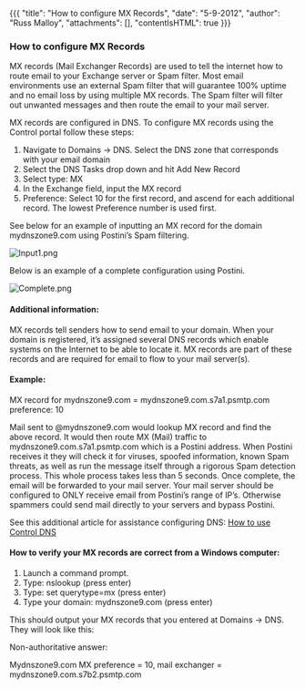 {{{
  "title": "How to configure MX Records",
  "date": "5-9-2012",
  "author": "Russ Malloy",
  "attachments": [],
  "contentIsHTML": true
}}}

<h3>How to configure MX Records</h3>

<p>MX records (Mail Exchanger Records) are used to tell the internet how to route email to your Exchange server or Spam filter. Most email environments use an external Spam filter that will guarantee 100% uptime and no email loss by using multiple
  MX records. The Spam filter will filter out unwanted messages and then route the email to your mail server.</p>
<p>MX records are configured in DNS. To configure MX records using the Control portal follow these steps:</p>
<ol>
  <li>Navigate to Domains -&gt; DNS. Select the DNS zone that corresponds with your email domain</li>
  <li>Select the DNS Tasks drop down and hit Add New Record</li>
  <li>Select type: MX</li>
  <li>In the Exchange field, input the MX record</li>
  <li>Preference: Select 10 for the first record, and ascend for each additional record. The lowest Preference number is used first.</li>
</ol>
<p>See below for an example of inputting an MX record for the domain mydnszone9.com using Postini’s Spam filtering.</p>
<p><img src="https://t3n.zendesk.com/attachments/token/k9go5c3aizbyvep/?name=Input1.png" alt="Input1.png" />
</p>
<p>Below is an example of a complete configuration using Postini.</p>
<p><img src="https://t3n.zendesk.com/attachments/token/gijwpzamcxbkihx/?name=Complete.png" alt="Complete.png" />
</p>
<h4>Additional information:</h4>
<p>MX records tell senders how to send email to your domain. When your domain is registered, it’s assigned several DNS records which enable systems on the Internet to be able to locate it. MX records are part of these records and are required
  for email to flow to your mail server(s).</p>
<h4>Example:</h4>
<p>MX record for mydnszone9.com = mydnszone9.com.s7a1.psmtp.com preference: 10</p>
<p>Mail sent to @mydnszone9.com would lookup MX record and find the above record. It would then route MX (Mail) traffic to mydnszone9.com.s7a1.psmtp.com which is a Postini address. When Postini receives it they will check it for viruses, spoofed
  information, known Spam threats, as well as run the message itself through a rigorous Spam detection process. This whole process takes less than 5 seconds. Once complete, the email will be forwarded to your mail server. Your mail server
  should be configured to ONLY receive email from Postini’s range of IP’s. Otherwise spammers could send mail directly to your servers and bypass Postini.</p>

<p>See this additional article for assistance configuring DNS: <a href="http://help.tier3.com/entries/21429398-how-to-use-control-dns">How to use Control DNS</a>
</p>

<h4>How to verify your MX records are correct from a Windows computer:</h4>
<ol>
  <li>Launch a command prompt.</li>
  <li>Type: nslookup (press enter)</li>
  <li>Type: set querytype=mx (press enter)</li>
  <li>Type your domain: mydnszone9.com (press enter)</li>
</ol>
<p>This should output your MX records that you entered at Domains -&gt; DNS. They will look like this:</p>
<p>Non-authoritative answer:</p>
<p>Mydnszone9.com MX preference = 10, mail exchanger = mydnszone9.com.s7b2.psmtp.com</p>

